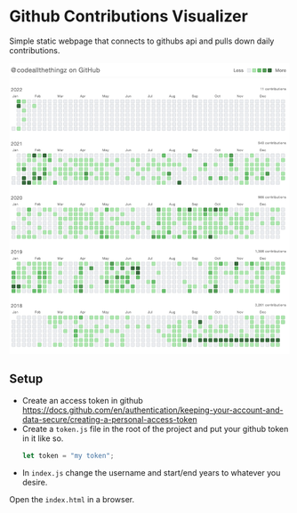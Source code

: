 # Github Contributions Visualizer

Simple static webpage that connects to githubs api and pulls down daily contributions.

![Alt text](example.png?raw=true "Screenshot")

## Setup

- Create an access token in github https://docs.github.com/en/authentication/keeping-your-account-and-data-secure/creating-a-personal-access-token
- Create a `token.js` file in the root of the project and put your github token in it like so.
    ```javascript
    let token = "my token";
    ```
- In `index.js` change the username and start/end years to whatever you desire.

Open the `index.html` in a browser.